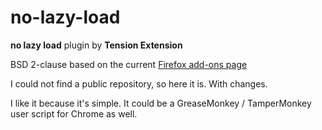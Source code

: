 # no-lazy-load

**no lazy load** plugin by **Tension Extension**

BSD 2-clause based on the current [Firefox add-ons page](https://addons.mozilla.org/en-US/firefox/addon/nolazyload/)

I could not find a public repository, so here it is.  With changes.  

I like it because it's simple.  It could be a GreaseMonkey / TamperMonkey user script for Chrome as well.
